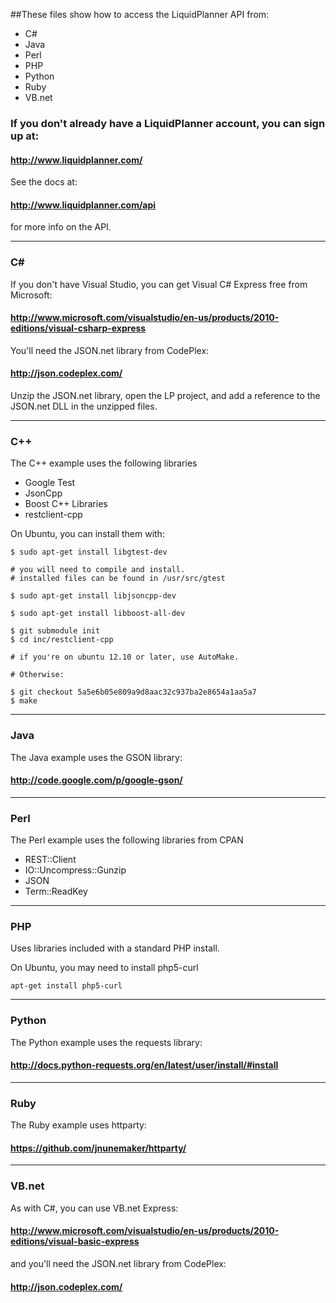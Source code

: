 ##These files show how to access the LiquidPlanner API from:

* C#
* Java
* Perl
* PHP
* Python
* Ruby
* VB.net

### If you don't already have a LiquidPlanner account, you can sign up at:

####  http://www.liquidplanner.com/

See the docs at:

####  http://www.liquidplanner.com/api

for more info on the API.

- - -

### C# 

If you don't have Visual Studio, you can get Visual C# Express free from Microsoft:

####  http://www.microsoft.com/visualstudio/en-us/products/2010-editions/visual-csharp-express

You'll need the JSON.net library from CodePlex:

####  http://json.codeplex.com/

Unzip the JSON.net library, open the LP project, and add a reference to the
JSON.net DLL in the unzipped files. 

- - -

### C++

The C++ example uses the following libraries 

 * Google Test
 * JsonCpp
 * Boost C++ Libraries
 * restclient-cpp

On Ubuntu, you can install them with:

    $ sudo apt-get install libgtest-dev

    # you will need to compile and install.
    # installed files can be found in /usr/src/gtest
    
    $ sudo apt-get install libjsoncpp-dev
    
    $ sudo apt-get install libboost-all-dev

    $ git submodule init
    $ cd inc/restclient-cpp
    
    # if you're on ubuntu 12.10 or later, use AutoMake.

    # Otherwise:

    $ git checkout 5a5e6b05e809a9d8aac32c937ba2e8654a1aa5a7
    $ make

- - -

### Java

The Java example uses the GSON library:

####  http://code.google.com/p/google-gson/

- - -

### Perl

The Perl example uses the following libraries from CPAN

 * REST::Client
 * IO::Uncompress::Gunzip
 * JSON
 * Term::ReadKey

- - -

### PHP

Uses libraries included with a standard PHP install.

On Ubuntu, you may need to install php5-curl

    apt-get install php5-curl

- - -

### Python

The Python example uses the requests library:

####  http://docs.python-requests.org/en/latest/user/install/#install

- - -

### Ruby

The Ruby example uses httparty:

####  https://github.com/jnunemaker/httparty/

- - -

### VB.net

As with C#, you can use VB.net Express:

####  http://www.microsoft.com/visualstudio/en-us/products/2010-editions/visual-basic-express

and you'll need the JSON.net library from CodePlex:

####  http://json.codeplex.com/
